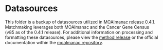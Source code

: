 # Datasources
This folder is a backup of datasources utilized in [MOAlmanac release 0.4.1](https://github.com/vanallenlab/moalmanac/releases/tag/0.4.1). Matchmaking leverages both MOAlmanac and the Cancer Gene Census (v85 as of the 0.4.1 release). For additional information on processing and formatting these datasources, please view the [method release](https://github.com/vanallenlab/moalmanac/releases/tag/0.4.1) or the official documentation within the [moalmanac repository](https://github.com/vanallenlab/moalmanac).

